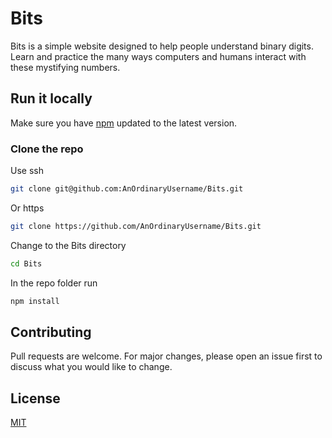 # Bits
Bits is a simple website designed to help people understand binary digits. Learn and practice the many ways computers and humans interact with these mystifying numbers.

## Run it locally

Make sure you have [npm](https://www.npmjs.com/get-npm) updated to the latest version.

### Clone the repo

Use ssh

```bash
git clone git@github.com:AnOrdinaryUsername/Bits.git
```

Or https

```bash
git clone https://github.com/AnOrdinaryUsername/Bits.git
```

Change to the Bits directory

```bash
cd Bits
```

In the repo folder run

```bash
npm install
```

## Contributing
Pull requests are welcome. For major changes, please open an issue first to discuss what you would like to change.

## License
[MIT](https://choosealicense.com/licenses/mit/)
